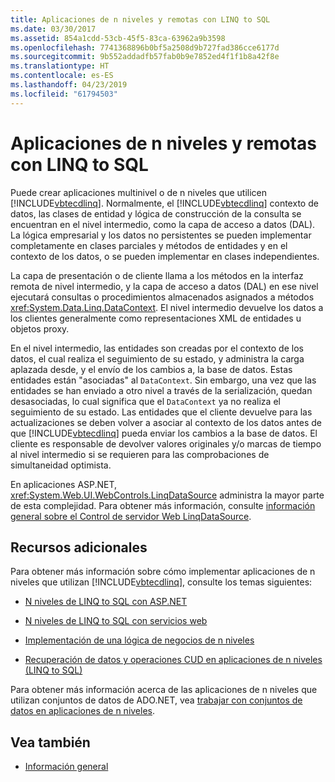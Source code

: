 ```yaml
---
title: Aplicaciones de n niveles y remotas con LINQ to SQL
ms.date: 03/30/2017
ms.assetid: 854a1cdd-53cb-45f5-83ca-63962a9b3598
ms.openlocfilehash: 7741368896b0bf5a2508d9b727fad386cce6177d
ms.sourcegitcommit: 9b552addadfb57fab0b9e7852ed4f1f1b8a42f8e
ms.translationtype: HT
ms.contentlocale: es-ES
ms.lasthandoff: 04/23/2019
ms.locfileid: "61794503"
---
```

# <a name="n-tier-and-remote-applications-with-linq-to-sql"></a>Aplicaciones de n niveles y remotas con LINQ to SQL
Puede crear aplicaciones multinivel o de n niveles que utilicen [!INCLUDE[vbtecdlinq](../../../../../../includes/vbtecdlinq-md.md)]. Normalmente, el [!INCLUDE[vbtecdlinq](../../../../../../includes/vbtecdlinq-md.md)] contexto de datos, las clases de entidad y lógica de construcción de la consulta se encuentran en el nivel intermedio, como la capa de acceso a datos (DAL). La lógica empresarial y los datos no persistentes se pueden implementar completamente en clases parciales y métodos de entidades y en el contexto de los datos, o se pueden implementar en clases independientes.

 La capa de presentación o de cliente llama a los métodos en la interfaz remota de nivel intermedio, y la capa de acceso a datos (DAL) en ese nivel ejecutará consultas o procedimientos almacenados asignados a métodos <xref:System.Data.Linq.DataContext>. El nivel intermedio devuelve los datos a los clientes generalmente como representaciones XML de entidades u objetos proxy.

 En el nivel intermedio, las entidades son creadas por el contexto de los datos, el cual realiza el seguimiento de su estado, y administra la carga aplazada desde, y el envío de los cambios a, la base de datos. Estas entidades están "asociadas" al `DataContext`. Sin embargo, una vez que las entidades se han enviado a otro nivel a través de la serialización, quedan desasociadas, lo cual significa que el `DataContext` ya no realiza el seguimiento de su estado. Las entidades que el cliente devuelve para las actualizaciones se deben volver a asociar al contexto de los datos antes de que [!INCLUDE[vbtecdlinq](../../../../../../includes/vbtecdlinq-md.md)] pueda enviar los cambios a la base de datos. El cliente es responsable de devolver valores originales y/o marcas de tiempo al nivel intermedio si se requieren para las comprobaciones de simultaneidad optimista.

 En aplicaciones ASP.NET, <xref:System.Web.UI.WebControls.LinqDataSource> administra la mayor parte de esta complejidad. Para obtener más información, consulte [información general sobre el Control de servidor Web LinqDataSource](https://docs.microsoft.com/previous-versions/aspnet/bb547113(v=vs.100)).

## <a name="additional-resources"></a>Recursos adicionales
 Para obtener más información sobre cómo implementar aplicaciones de n niveles que utilizan [!INCLUDE[vbtecdlinq](../../../../../../includes/vbtecdlinq-md.md)], consulte los temas siguientes:

- [N niveles de LINQ to SQL con ASP.NET](../../../../../../docs/framework/data/adonet/sql/linq/linq-to-sql-n-tier-with-aspnet.md)

- [N niveles de LINQ to SQL con servicios web](../../../../../../docs/framework/data/adonet/sql/linq/linq-to-sql-n-tier-with-web-services.md) 

- [Implementación de una lógica de negocios de n niveles](../../../../../../docs/framework/data/adonet/sql/linq/implementing-business-logic-linq-to-sql.md)

- [Recuperación de datos y operaciones CUD en aplicaciones de n niveles (LINQ to SQL)](../../../../../../docs/framework/data/adonet/sql/linq/data-retrieval-and-cud-operations-in-n-tier-applications.md)

 Para obtener más información acerca de las aplicaciones de n niveles que utilizan conjuntos de datos de ADO.NET, vea [trabajar con conjuntos de datos en aplicaciones de n niveles](/visualstudio/data-tools/work-with-datasets-in-n-tier-applications).

## <a name="see-also"></a>Vea también

- [Información general](../../../../../../docs/framework/data/adonet/sql/linq/background-information.md)
